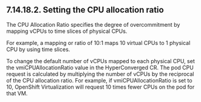 ## 7.14.18.2. Setting the CPU allocation ratio

The CPU Allocation Ratio specifies the degree of overcommitment by mapping vCPUs to time slices of physical CPUs.

For example, a mapping or ratio of 10:1 maps 10 virtual CPUs to 1 physical CPU by using time slices.

To change the default number of vCPUs mapped to each physical CPU, set the vmiCPUAllocationRatio value in the HyperConverged CR. The pod CPU request is calculated by multiplying the number of vCPUs by the reciprocal of the CPU allocation ratio. For example, if vmiCPUAllocationRatio is set to 10, OpenShift Virtualization will request 10 times fewer CPUs on the pod for that VM.

